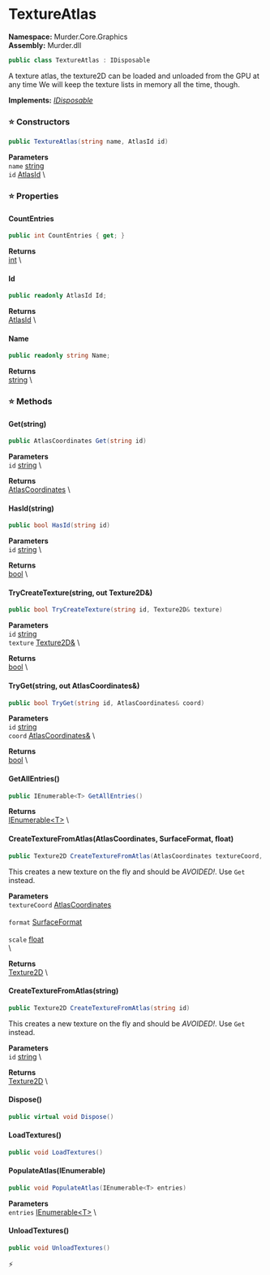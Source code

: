 # TextureAtlas

**Namespace:** Murder.Core.Graphics \
**Assembly:** Murder.dll

```csharp
public class TextureAtlas : IDisposable
```

A texture atlas, the texture2D can be loaded and unloaded from the GPU at any time
            We will keep the texture lists in memory all the time, though.

**Implements:** _[IDisposable](https://learn.microsoft.com/en-us/dotnet/api/System.IDisposable?view=net-7.0)_

### ⭐ Constructors
```csharp
public TextureAtlas(string name, AtlasId id)
```

**Parameters** \
`name` [string](https://learn.microsoft.com/en-us/dotnet/api/System.String?view=net-7.0) \
`id` [AtlasId](../../../Murder/Data/AtlasId.html) \

### ⭐ Properties
#### CountEntries
```csharp
public int CountEntries { get; }
```

**Returns** \
[int](https://learn.microsoft.com/en-us/dotnet/api/System.Int32?view=net-7.0) \
#### Id
```csharp
public readonly AtlasId Id;
```

**Returns** \
[AtlasId](../../../Murder/Data/AtlasId.html) \
#### Name
```csharp
public readonly string Name;
```

**Returns** \
[string](https://learn.microsoft.com/en-us/dotnet/api/System.String?view=net-7.0) \
### ⭐ Methods
#### Get(string)
```csharp
public AtlasCoordinates Get(string id)
```

**Parameters** \
`id` [string](https://learn.microsoft.com/en-us/dotnet/api/System.String?view=net-7.0) \

**Returns** \
[AtlasCoordinates](../../../Murder/Core/Graphics/AtlasCoordinates.html) \

#### HasId(string)
```csharp
public bool HasId(string id)
```

**Parameters** \
`id` [string](https://learn.microsoft.com/en-us/dotnet/api/System.String?view=net-7.0) \

**Returns** \
[bool](https://learn.microsoft.com/en-us/dotnet/api/System.Boolean?view=net-7.0) \

#### TryCreateTexture(string, out Texture2D&)
```csharp
public bool TryCreateTexture(string id, Texture2D& texture)
```

**Parameters** \
`id` [string](https://learn.microsoft.com/en-us/dotnet/api/System.String?view=net-7.0) \
`texture` [Texture2D&](https://docs.monogame.net/api/Microsoft.Xna.Framework.Graphics.Texture2D.html) \

**Returns** \
[bool](https://learn.microsoft.com/en-us/dotnet/api/System.Boolean?view=net-7.0) \

#### TryGet(string, out AtlasCoordinates&)
```csharp
public bool TryGet(string id, AtlasCoordinates& coord)
```

**Parameters** \
`id` [string](https://learn.microsoft.com/en-us/dotnet/api/System.String?view=net-7.0) \
`coord` [AtlasCoordinates&](../../../Murder/Core/Graphics/AtlasCoordinates.html) \

**Returns** \
[bool](https://learn.microsoft.com/en-us/dotnet/api/System.Boolean?view=net-7.0) \

#### GetAllEntries()
```csharp
public IEnumerable<T> GetAllEntries()
```

**Returns** \
[IEnumerable\<T\>](https://learn.microsoft.com/en-us/dotnet/api/System.Collections.Generic.IEnumerable-1?view=net-7.0) \

#### CreateTextureFromAtlas(AtlasCoordinates, SurfaceFormat, float)
```csharp
public Texture2D CreateTextureFromAtlas(AtlasCoordinates textureCoord, SurfaceFormat format, float scale)
```

This creates a new texture on the fly and should be *AVOIDED!*. Use `Get` instead.

**Parameters** \
`textureCoord` [AtlasCoordinates](../../../Murder/Core/Graphics/AtlasCoordinates.html) \
\
`format` [SurfaceFormat](https://docs.monogame.net/api/Microsoft.Xna.Framework.Graphics.SurfaceFormat.html) \
\
`scale` [float](https://learn.microsoft.com/en-us/dotnet/api/System.Single?view=net-7.0) \
\

**Returns** \
[Texture2D](https://docs.monogame.net/api/Microsoft.Xna.Framework.Graphics.Texture2D.html) \

#### CreateTextureFromAtlas(string)
```csharp
public Texture2D CreateTextureFromAtlas(string id)
```

This creates a new texture on the fly and should be *AVOIDED!*. Use `Get` instead.

**Parameters** \
`id` [string](https://learn.microsoft.com/en-us/dotnet/api/System.String?view=net-7.0) \

**Returns** \
[Texture2D](https://docs.monogame.net/api/Microsoft.Xna.Framework.Graphics.Texture2D.html) \

#### Dispose()
```csharp
public virtual void Dispose()
```

#### LoadTextures()
```csharp
public void LoadTextures()
```

#### PopulateAtlas(IEnumerable<T>)
```csharp
public void PopulateAtlas(IEnumerable<T> entries)
```

**Parameters** \
`entries` [IEnumerable\<T\>](https://learn.microsoft.com/en-us/dotnet/api/System.Collections.Generic.IEnumerable-1?view=net-7.0) \

#### UnloadTextures()
```csharp
public void UnloadTextures()
```



⚡